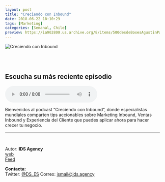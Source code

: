 ```yaml
---
layout: post
title: "Creciendo con Inbound"
date: 2018-06-22 18:10:29
tags: [Marketing]
categories: [Semanal, Chile]
preview: https://ia902800.us.archive.org/8/items/500desdeBoxesAgustinPalmeiro/300_mza-converted2-IsmailAly.jpg
---
```


![Creciendo con Inbound](https://ia902800.us.archive.org/8/items/500desdeBoxesAgustinPalmeiro/500_mza-converted2-IsmailAly.jpg)

<br/>
<br/>

## Escucha su más reciente episodio

<!--reproductor-feed=https://www.blubrry.com/feeds/inbound.xml-->
<!--reproductor-start-->
<audio id="audio" preload="auto" controls="" src="https://media.blubrry.com/inbound/content.blubrry.com/inbound/EP_RenzoWebinars_TIP_1_.mp3"></audio>
<!--reproductor-end-->

Bienvenidos al podcast “Creciendo con Inbound”, donde especialistas mundiales comparten tips accionables sobre Marketing Inbound, Ventas Inbound y Experiencia del Cliente que puedes aplicar ahora para hacer crecer tu negocio.

_ _ _
<br>

Autor: **IDS Agency**  
[web](https://www.ids.agency)  
[Feed](https://www.blubrry.com/feeds/inbound.xml)  


**Contacta:**  
Twitter: [@DS_ES](https://twitter.com/ds_es)
Correo: [ismail@ids.agency](mailto:ismail@ids.agency)  
